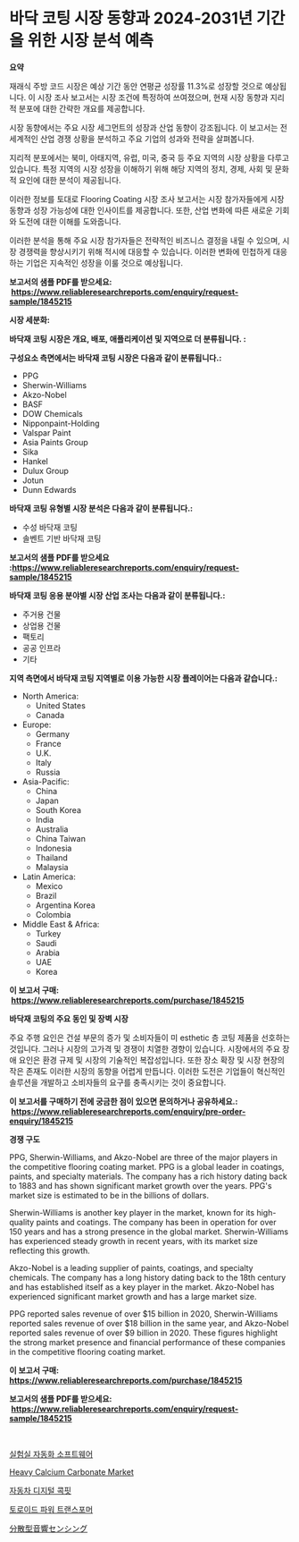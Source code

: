 <p><h1>바닥 코팅 시장 동향과 2024-2031년 기간을 위한 시장 분석 예측</h1></p><p><strong>요약</strong></p>
<p><p>재래식 주방 코드 시장은 예상 기간 동안 연평균 성장률 11.3%로 성장할 것으로 예상됩니다. 이 시장 조사 보고서는 시장 조건에 특정하여 쓰여졌으며, 현재 시장 동향과 지리적 분포에 대한 간략한 개요를 제공합니다.</p><p>시장 동향에서는 주요 시장 세그먼트의 성장과 산업 동향이 강조됩니다. 이 보고서는 전세계적인 산업 경쟁 상황을 분석하고 주요 기업의 성과와 전략을 살펴봅니다.</p><p>지리적 분포에서는 북미, 아태지역, 유럽, 미국, 중국 등 주요 지역의 시장 상황을 다루고 있습니다. 특정 지역의 시장 성장을 이해하기 위해 해당 지역의 정치, 경제, 사회 및 문화적 요인에 대한 분석이 제공됩니다.</p><p>이러한 정보를 토대로 Flooring Coating 시장 조사 보고서는 시장 참가자들에게 시장 동향과 성장 가능성에 대한 인사이트를 제공합니다. 또한, 산업 변화에 따른 새로운 기회와 도전에 대한 이해를 도와줍니다.</p><p>이러한 분석을 통해 주요 시장 참가자들은 전략적인 비즈니스 결정을 내릴 수 있으며, 시장 경쟁력을 향상시키기 위해 적시에 대응할 수 있습니다. 이러한 변화에 민첩하게 대응하는 기업은 지속적인 성장을 이룰 것으로 예상됩니다.</p></p>
<p><strong>보고서의 샘플 PDF를 받으세요: &nbsp;<a href="https://www.reliableresearchreports.com/enquiry/request-sample/1845215">https://www.reliableresearchreports.com/enquiry/request-sample/1845215</a></strong></p>
<p><strong>시장 세분화:</strong></p>
<p><strong> 바닥재 코팅 시장은 개요, 배포, 애플리케이션 및 지역으로 더 분류됩니다. :</strong></p>
<p><strong>구성요소 측면에서는 바닥재 코팅 시장은 다음과 같이 분류됩니다.:</strong></p>
<p><ul><li>PPG</li><li>Sherwin-Williams</li><li>Akzo-Nobel</li><li>BASF</li><li>DOW Chemicals</li><li>Nipponpaint-Holding</li><li>Valspar Paint</li><li>Asia Paints Group</li><li>Sika</li><li>Hankel</li><li>Dulux Group</li><li>Jotun</li><li>Dunn Edwards</li></ul></p>
<p><strong> 바닥재 코팅 유형별 시장 분석은 다음과 같이 분류됩니다.:</strong></p>
<p><ul><li>수성 바닥재 코팅</li><li>솔벤트 기반 바닥재 코팅</li></ul></p>
<p><strong>보고서의 샘플 PDF를 받으세요 :<a href="https://www.reliableresearchreports.com/enquiry/request-sample/1845215">https://www.reliableresearchreports.com/enquiry/request-sample/1845215</a></strong></p>
<p><strong> 바닥재 코팅 응용 분야별 시장 산업 조사는 다음과 같이 분류됩니다.:</strong></p>
<p><ul><li>주거용 건물</li><li>상업용 건물</li><li>팩토리</li><li>공공 인프라</li><li>기타</li></ul></p>
<p><strong>지역 측면에서 바닥재 코팅 지역별로 이용 가능한 시장 플레이어는 다음과 같습니다.:</strong></p>
<p><ul>
    <li>
        North America:
        <ul>
            <li>United States</li>
            <li>Canada</li>
        </ul>
    </li>
    <li>
        Europe:
        <ul>
            <li>Germany</li>
            <li>France</li>
            <li>U.K.</li>
            <li>Italy</li>
            <li>Russia</li>
        </ul>
    </li>
    <li>
        Asia-Pacific:
        <ul>
            <li>China</li>
            <li>Japan</li>
            <li>South Korea</li>
            <li>India</li>
            <li>Australia</li>
            <li>China Taiwan</li>
            <li>Indonesia</li>
            <li>Thailand</li>
            <li>Malaysia</li>
        </ul>
    </li>
    <li>
        Latin America:
        <ul>
            <li>Mexico</li>
            <li>Brazil</li>
            <li>Argentina Korea</li>
            <li>Colombia</li>
        </ul>
    </li>
    <li>
        Middle East & Africa:
        <ul>
            <li>Turkey</li>
            <li>Saudi</li>
            <li>Arabia</li>
            <li>UAE</li>
            <li>Korea</li>
        </ul>
    </li>
    </ul></p>
<p><strong>이 보고서 구매: &nbsp;<a href="https://www.reliableresearchreports.com/purchase/1845215">https://www.reliableresearchreports.com/purchase/1845215</a></strong></p>
<p><strong>바닥재 코팅의 주요 동인 및 장벽 시장</strong></p>
<p><p>주요 주행 요인은 건설 부문의 증가 및 소비자들이 미 esthetic 층 코팅 제품을 선호하는 것입니다. 그러나 시장의 고가격 및 경쟁이 치열한 경향이 있습니다. 시장에서의 주요 장애 요인은 환경 규제 및 시장의 기술적인 복잡성입니다. 또한 장소 확장 및 시장 현장의 작은 존재도 이러한 시장의 동향을 어렵게 만듭니다. 이러한 도전은 기업들이 혁신적인 솔루션을 개발하고 소비자들의 요구를 충족시키는 것이 중요합니다.</p></p>
<p><strong>이 보고서를 구매하기 전에 궁금한 점이 있으면 문의하거나 공유하세요.: &nbsp;<a href="https://www.reliableresearchreports.com/enquiry/pre-order-enquiry/1845215">https://www.reliableresearchreports.com/enquiry/pre-order-enquiry/1845215</a></strong></p>
<p><strong>경쟁 구도</strong></p>
<p><p>PPG, Sherwin-Williams, and Akzo-Nobel are three of the major players in the competitive flooring coating market. PPG is a global leader in coatings, paints, and specialty materials. The company has a rich history dating back to 1883 and has shown significant market growth over the years. PPG's market size is estimated to be in the billions of dollars.</p><p>Sherwin-Williams is another key player in the market, known for its high-quality paints and coatings. The company has been in operation for over 150 years and has a strong presence in the global market. Sherwin-Williams has experienced steady growth in recent years, with its market size reflecting this growth.</p><p>Akzo-Nobel is a leading supplier of paints, coatings, and specialty chemicals. The company has a long history dating back to the 18th century and has established itself as a key player in the market. Akzo-Nobel has experienced significant market growth and has a large market size.</p><p>PPG reported sales revenue of over $15 billion in 2020, Sherwin-Williams reported sales revenue of over $18 billion in the same year, and Akzo-Nobel reported sales revenue of over $9 billion in 2020. These figures highlight the strong market presence and financial performance of these companies in the competitive flooring coating market.</p></p>
<p><strong>이 보고서 구매: &nbsp; <a href="https://www.reliableresearchreports.com/purchase/1845215">https://www.reliableresearchreports.com/purchase/1845215</a></strong></p>
<p><strong>보고서의 샘플 PDF를 받으세요: &nbsp;<a href="https://www.reliableresearchreports.com/enquiry/request-sample/1845215">https://www.reliableresearchreports.com/enquiry/request-sample/1845215</a></strong><strong></strong></p>
<p>&nbsp;</p>
<p><p><a href="https://medium.com/@maeennan456456/%EB%9E%A9-%EC%9E%90%EB%8F%99%ED%99%94-%EC%86%8C%ED%94%84%ED%8A%B8%EC%9B%A8%EC%96%B4-%EC%8B%9C%EC%9E%A5-%EB%B3%B4%EA%B3%A0%EC%84%9C%EB%8A%94-%EC%9D%B4-%EC%8B%9C%EC%9E%A5%EC%9D%98-%EC%B5%9C%EC%8B%A0-%ED%8A%B8%EB%A0%8C%EB%93%9C%EC%99%80-%EC%84%B1%EC%9E%A5-%EA%B8%B0%ED%9A%8C%EB%A5%BC-%EB%B3%B4%EC%97%AC%EC%A4%8D%EB%8B%88%EB%8B%A4-075cb4c823d4">실험실 자동화 소프트웨어</a></p><p><a href="https://view.publitas.com/reportprime-1/heavy-calcium-carbonate-market-offers-provide-insightful-data-for-the-time-period-from-2024-to-2031-and-also-provide-analysis-based-on-application-type-and-region/">Heavy Calcium Carbonate Market</a></p><p><a href="https://medium.com/@maeennan456456/%EC%9E%90%EB%8F%99%EC%B0%A8-%EB%94%94%EC%A7%80%ED%84%B8-%EC%BD%95%ED%95%8F-%EC%8B%9C%EC%9E%A5-%EC%9C%A0%ED%98%95-%EC%9D%91%EC%9A%A9%ED%94%84%EB%A1%9C%EA%B7%B8%EB%9E%A8-%EB%B0%8F-%EC%A7%80%EB%A6%AC%EC%97%90-%EB%8C%80%ED%95%9C-%ED%8F%AC%EA%B4%84%EC%A0%81-%ED%8F%89%EA%B0%80-5358f458715e">자동차 디지털 콕핏</a></p><p><a href="https://github.com/vss5505pa7z1p/Market-Research-Report-List-1/blob/main/6346322186202.md">토로이드 파워 트랜스포머</a></p><p><a href="https://github.com/vhemk0794148/Market-Research-Report-List-1/blob/main/1142598186297.md">分散型音響センシング</a></p></p>
